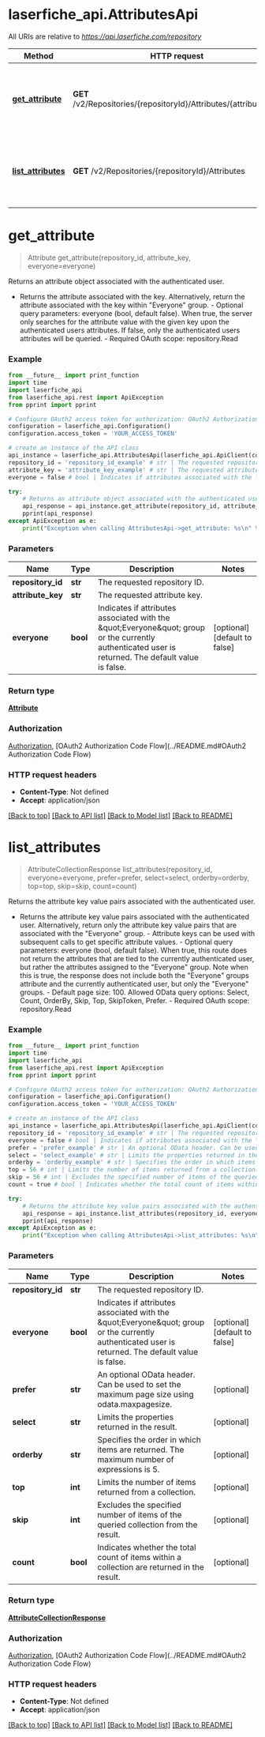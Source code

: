 # laserfiche_api.AttributesApi

All URIs are relative to *https://api.laserfiche.com/repository*

Method | HTTP request | Description
------------- | ------------- | -------------
[**get_attribute**](AttributesApi.md#get_attribute) | **GET** /v2/Repositories/{repositoryId}/Attributes/{attributeKey} | Returns an attribute object associated with the authenticated user.
[**list_attributes**](AttributesApi.md#list_attributes) | **GET** /v2/Repositories/{repositoryId}/Attributes | Returns the attribute key value pairs associated with the authenticated user.

# **get_attribute**
> Attribute get_attribute(repository_id, attribute_key, everyone=everyone)

Returns an attribute object associated with the authenticated user.

- Returns the attribute associated with the key. Alternatively, return the attribute associated with the key within \"Everyone\" group. - Optional query parameters: everyone (bool, default false). When true, the server only searches for the attribute value with the given key upon the authenticated users attributes. If false, only the authenticated users attributes will be queried. - Required OAuth scope: repository.Read

### Example
```python
from __future__ import print_function
import time
import laserfiche_api
from laserfiche_api.rest import ApiException
from pprint import pprint

# Configure OAuth2 access token for authorization: OAuth2 Authorization Code Flow
configuration = laserfiche_api.Configuration()
configuration.access_token = 'YOUR_ACCESS_TOKEN'

# create an instance of the API class
api_instance = laserfiche_api.AttributesApi(laserfiche_api.ApiClient(configuration))
repository_id = 'repository_id_example' # str | The requested repository ID.
attribute_key = 'attribute_key_example' # str | The requested attribute key.
everyone = false # bool | Indicates if attributes associated with the \"Everyone\" group or the currently authenticated user is returned. The default value is false. (optional) (default to false)

try:
    # Returns an attribute object associated with the authenticated user.
    api_response = api_instance.get_attribute(repository_id, attribute_key, everyone=everyone)
    pprint(api_response)
except ApiException as e:
    print("Exception when calling AttributesApi->get_attribute: %s\n" % e)
```

### Parameters

Name | Type | Description  | Notes
------------- | ------------- | ------------- | -------------
 **repository_id** | **str**| The requested repository ID. | 
 **attribute_key** | **str**| The requested attribute key. | 
 **everyone** | **bool**| Indicates if attributes associated with the \&quot;Everyone\&quot; group or the currently authenticated user is returned. The default value is false. | [optional] [default to false]

### Return type

[**Attribute**](Attribute.md)

### Authorization

[Authorization](../README.md#Authorization), [OAuth2 Authorization Code Flow](../README.md#OAuth2 Authorization Code Flow)

### HTTP request headers

 - **Content-Type**: Not defined
 - **Accept**: application/json

[[Back to top]](#) [[Back to API list]](../README.md#documentation-for-api-endpoints) [[Back to Model list]](../README.md#documentation-for-models) [[Back to README]](../README.md)

# **list_attributes**
> AttributeCollectionResponse list_attributes(repository_id, everyone=everyone, prefer=prefer, select=select, orderby=orderby, top=top, skip=skip, count=count)

Returns the attribute key value pairs associated with the authenticated user.

- Returns the attribute key value pairs associated with the authenticated user. Alternatively, return only the attribute key value pairs that are associated with the \"Everyone\" group. - Attribute keys can be used with subsequent calls to get specific attribute values. - Optional query parameters: everyone (bool, default false). When true, this route does not return the attributes that are tied to the currently authenticated user, but rather the attributes assigned to the \"Everyone\" group. Note when this is true, the response does not include both the \"Everyone\" groups attribute and the currently authenticated user, but only the \"Everyone\" groups. - Default page size: 100. Allowed OData query options: Select, Count, OrderBy, Skip, Top, SkipToken, Prefer. - Required OAuth scope: repository.Read

### Example
```python
from __future__ import print_function
import time
import laserfiche_api
from laserfiche_api.rest import ApiException
from pprint import pprint

# Configure OAuth2 access token for authorization: OAuth2 Authorization Code Flow
configuration = laserfiche_api.Configuration()
configuration.access_token = 'YOUR_ACCESS_TOKEN'

# create an instance of the API class
api_instance = laserfiche_api.AttributesApi(laserfiche_api.ApiClient(configuration))
repository_id = 'repository_id_example' # str | The requested repository ID.
everyone = false # bool | Indicates if attributes associated with the \"Everyone\" group or the currently authenticated user is returned. The default value is false. (optional) (default to false)
prefer = 'prefer_example' # str | An optional OData header. Can be used to set the maximum page size using odata.maxpagesize. (optional)
select = 'select_example' # str | Limits the properties returned in the result. (optional)
orderby = 'orderby_example' # str | Specifies the order in which items are returned. The maximum number of expressions is 5. (optional)
top = 56 # int | Limits the number of items returned from a collection. (optional)
skip = 56 # int | Excludes the specified number of items of the queried collection from the result. (optional)
count = true # bool | Indicates whether the total count of items within a collection are returned in the result. (optional)

try:
    # Returns the attribute key value pairs associated with the authenticated user.
    api_response = api_instance.list_attributes(repository_id, everyone=everyone, prefer=prefer, select=select, orderby=orderby, top=top, skip=skip, count=count)
    pprint(api_response)
except ApiException as e:
    print("Exception when calling AttributesApi->list_attributes: %s\n" % e)
```

### Parameters

Name | Type | Description  | Notes
------------- | ------------- | ------------- | -------------
 **repository_id** | **str**| The requested repository ID. | 
 **everyone** | **bool**| Indicates if attributes associated with the \&quot;Everyone\&quot; group or the currently authenticated user is returned. The default value is false. | [optional] [default to false]
 **prefer** | **str**| An optional OData header. Can be used to set the maximum page size using odata.maxpagesize. | [optional] 
 **select** | **str**| Limits the properties returned in the result. | [optional] 
 **orderby** | **str**| Specifies the order in which items are returned. The maximum number of expressions is 5. | [optional] 
 **top** | **int**| Limits the number of items returned from a collection. | [optional] 
 **skip** | **int**| Excludes the specified number of items of the queried collection from the result. | [optional] 
 **count** | **bool**| Indicates whether the total count of items within a collection are returned in the result. | [optional] 

### Return type

[**AttributeCollectionResponse**](AttributeCollectionResponse.md)

### Authorization

[Authorization](../README.md#Authorization), [OAuth2 Authorization Code Flow](../README.md#OAuth2 Authorization Code Flow)

### HTTP request headers

 - **Content-Type**: Not defined
 - **Accept**: application/json

[[Back to top]](#) [[Back to API list]](../README.md#documentation-for-api-endpoints) [[Back to Model list]](../README.md#documentation-for-models) [[Back to README]](../README.md)

